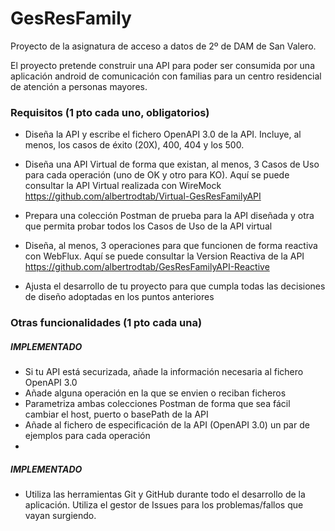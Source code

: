 # GesResFamily

Proyecto de la asignatura de acceso a datos de 2º de DAM de San Valero.

El proyecto pretende construir una API para poder ser consumida por una aplicación android de comunicación con familias
para un centro residencial de atención a personas mayores.

### Requisitos (1 pto cada uno, obligatorios)

* Diseña la API y escribe el fichero OpenAPI 3.0 de la API. Incluye, al menos, los casos de éxito (20X), 400, 404 y los 500.
* Diseña una API Virtual de forma que existan, al menos, 3 Casos de Uso para cada operación (uno de OK y otro para KO).
      Aquí se puede consultar la API Virtual realizada con WireMock
      https://github.com/albertrodtab/Virtual-GesResFamilyAPI

* Prepara una colección Postman de prueba para la API diseñada y otra que permita probar todos los Casos de Uso de la API virtual
* Diseña, al menos, 3 operaciones para que funcionen de forma reactiva con WebFlux.
      Aquí se puede consultar la Version Reactiva de la API 
      https://github.com/albertrodtab/GesResFamilyAPI-Reactive
* Ajusta el desarrollo de tu proyecto para que cumpla todas las decisiones de diseño adoptadas en los puntos anteriores


### Otras funcionalidades (1 pto cada una)
##### *IMPLEMENTADO*
* Si tu API está securizada, añade la información necesaria al fichero OpenAPI 3.0
* Añade alguna operación en la que se envien o reciban ficheros
* Parametriza ambas colecciones Postman de forma que sea fácil cambiar el host, puerto o basePath de la API
* Añade al fichero de especificación de la API (OpenAPI 3.0) un par de ejemplos para cada operación
* 
##### *IMPLEMENTADO*
* Utiliza las herramientas Git y GitHub durante todo el desarrollo de la aplicación. Utiliza el gestor de Issues 
para los problemas/fallos que vayan surgiendo.
